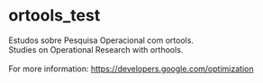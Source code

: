 # ortools_test
Estudos sobre Pesquisa Operacional com ortools. <br>
Studies on Operational Research with orthools.<br><br>
For more information: https://developers.google.com/optimization
